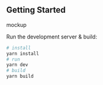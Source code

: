 ## Getting Started
mockup

Run the development server & build:

```bash
# install
yarn install
# run
yarn dev
# build
yarn build
```

